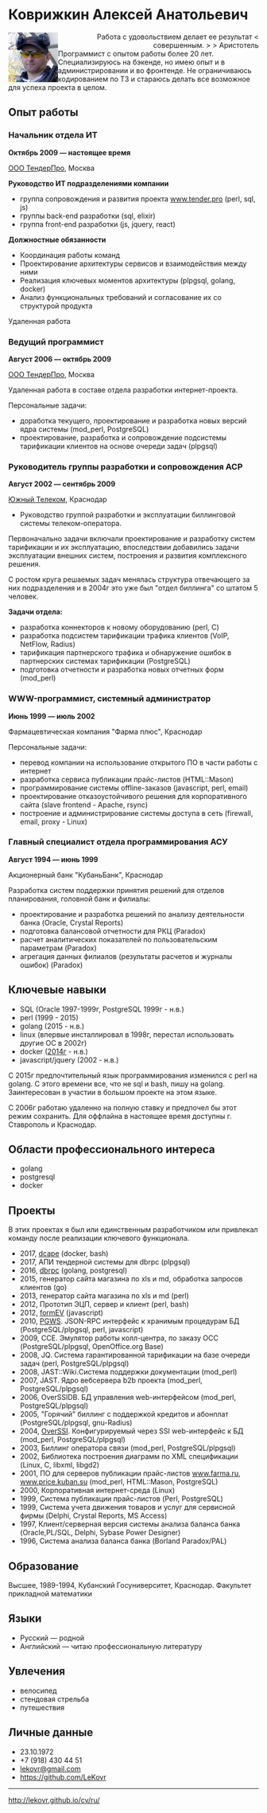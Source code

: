 # Коврижкин Алексей Анатольевич

<img align="left" width="100" height="100" src="/static/img/ak100.png">

<div dir="rtl" markdown="1">
> Работа с удовольствием делает ее результат совершенным.
>
> Аристотель
</div>
Программист с опытом работы более 20 лет. Специализируюсь на бэкенде, но имею опыт и в администрировании и во фронтенде. Не ограничиваюсь кодированием по ТЗ и стараюсь делать все возможное для успеха проекта в целом.

## Опыт работы

### Начальник отдела ИТ

**Октябрь 2009 — настоящее время**

[ООО ТендерПро](//www.tender.pro), Москва

**Руководство ИТ подразделениями компании**

* группа сопровождения и развития проекта www.tender.pro (perl, sql, js)
* группы back-end разработки (sql, elixir)
* группа front-end разработки (js, jquery, react)

**Должностные обязанности**

* Координация работы команд
* Проектирование архитектуры сервисов и взаимодействия между ними
* Реализация ключевых моментов архитектуры (plpgsql, golang, docker)
* Анализ функциональных требований и согласование их со структурой продукта

Удаленная работа

### Ведущий программист

**Август 2006 — октябрь 2009**

[ООО ТендерПро](//www.tender.pro), Москва

Удаленная работа в составе отдела разработки интернет-проекта.

Персональные задачи:

- доработка текущего, проектирование и разработка новых версий ядра системы (mod_perl, PostgreSQL)
- проектирование, разработка и сопровождение подсистемы тарификации клиентов на основе очереди задач (plpgsql)

### Руководитель группы разработки и сопровождения АСР

**Август 2002 — сентябрь 2009**

[Южный Телеком](//www.ugtel.ru), Краснодар

* Руководство группой разработки и эксплуатации биллинговой системы телеком-оператора.

Первоначально задачи включали проектирование и разработку систем тарификации и их эксплуатацию, впоследствии добавились задачи эксплуатации внешних систем, построения и развития комплексного решения.

С ростом круга решаемых задач менялась структура отвечающего за них подразделения и в 2004г это уже был "отдел биллинга" со штатом 5 человек.

**Задачи отдела:**
- разработка коннекторов к новому оборудованию (perl, C)
- разработка подсистем тарификации трафика клиентов (VoIP, NetFlow, Radius)
- тарификация партнерского трафика и обнаружение ошибок в партнерских системах тарификации (PostgreSQL)
- подготовка отчетности и разработка новых отчетных форм (mod_perl)

### WWW-программист, системный администратор

**Июнь 1999 — июль 2002**

Фармацевтическая компания "Фарма плюс", Краснодар

Персональные задачи:
- перевод компании на использование открытого ПО в части работы с интернет
- разработка сервиса публикации прайс-листов (HTML::Mason)
- программирование системы offline-заказов (javascript, perl, email)
- проектирование отказоустойчивого решения для корпоративного сайта (slave frontend - Apache, rsync)
- построение и администрирование системы доступа в сеть (firewall, email, proxy - Linux)

### Главный специалист отдела программирования АСУ

**Август 1994 — июнь 1999**

Акционерный банк "КубаньБанк", Краснодар

Разработка систем поддержки принятия решений для отделов планирования, головной банк и филиалы:
- проектирование и разработка решений по анализу деятельности банка (Oracle, Crystal Reports)
- подготовка балансовой отчетности для РКЦ (Paradox)
- расчет аналитических показателей по пользовательским параметрам (Paradox)
- агрегация данных филиалов (результаты расчетов и журналы ошибок) (Paradox)

## Ключевые навыки

* SQL (Oracle 1997-1999г, PostgreSQL 1999г - н.в.)
* perl (1999 - 2015)
* golang (2015 - н.в.)
* linux (впервые инсталлировал в 1998г, перестал использовать другие ОС в 2002г)
* docker ([2014г](https://github.com/LeKovr/consup/commit/0decc256f3ae5c6ae057c398105f0e1ec20dc591) - н.в.)
* javascript/jquery (2002 - н.в.)

С 2015г предпочтительный язык программирования изменился с perl на golang. С этого времени все, что не sql и bash, пишу на golang. Заинтересован в участии в большом проекте на этом языке.

C 2006г работаю удаленно на полную ставку и предпочел бы этот режим сохранить.
Для оффлайна в настоящее время доступны г. Ставрополь и Краснодар.

## Области профессионального интереса

* golang
* postgresql
* docker

## Проекты

В этих проектах я был или единственным разработчиком или привлекал команду после реализации ключевого функционала.

* 2017, [dcape](https://github.com/dopos/dcape) (docker, bash)
* 2017, АПИ тендерной системы для dbrpc (plpgsql)
* 2016, [dbrpc](https://github.com/LeKovr/dbrpc) (golang, postgresql)
* 2015, генератор сайта магазина по xls и md, обработка запросов клиентов (go)
* 2013, генератор сайта магазина по xls и md (perl)
* 2012, Прототип ЭЦП, сервер и клиент (perl, bash)
* 2012, [formEV](https://github.com/LeKovr/formEV) (javascript)
* 2010, [PGWS](https://github.com/LeKovr/pgws). JSON-RPC интерфейс к хранимым процедурам БД (PostgreSQL/plpgsql, perl, javascript)
* 2009, CCE. Эмулятор работы колл-центра, по заказу ОСС (PostgreSQL/plpgsql, OpenOffice.org Base)
* 2008, JQ. Система гарантированной тарификации на базе очереди задач (perl, PostgreSQL/plpgsql)
* 2008, JAST::Wiki.Система поддержки документации (mod_perl)
* 2007, JAST. Ядро вебсервера b2b проекта (mod_perl, PostgreSQL/plpgsql)
* 2006, OverSSIDB. БД управления web-интерфейсом (mod_perl, PostgreSQL/plpgsql)
* 2005, "Горячий" биллинг с поддержкой кредитов и абонплат (PostgreSQL/plpgsql, gnu-Radius)
* 2004, [OverSSI](http://sourceforge.net/projects/overssi). Конфигурируемый через SSI web-интерфейс к БД (mod_perl, PostgreSQL/plpgsql)
* 2003, Биллинг оператора связи (mod_perl, PostgreSQL/plpgsql)
* 2002, Библиотека построения диаграмм по XML спецификации (Linux, C, libxml, libgd2)
* 2001, ПО для серверов публикации прайс-листов www.farma.ru, www.price.kuban.su (mod_perl, HTML::Mason, PostgreSQL)
* 2000, Корпоративная интернет-среда (Linux)
* 1999, Система публикации прайс-листов (Perl, PostgreSQL)
* 1999, Система учета движения товаров и услуг для сервисной фирмы (Delphi, Crystal Reports, MS Access)
* 1997, Клиент/серверная версия системы анализа баланса банка (Oracle,PL/SQL, Delphi, Sybase Power Designer)
* 1996, Система анализа баланса банка (Borland Paradox/PAL)

## Образование

Высшее, 1989-1994, Кубанский Госуниверситет, Краснодар. Факультет прикладной математики

## Языки

* Русский — родной
* Английский — читаю профессиональную литературу

## Увлечения

* велосипед
* стендовая стрельба
* путешествия

## Личные данные

* 23.10.1972
* +7 (918) 430 44 51
* lekovr@gmail.com
* https://github.com/LeKovr

---

http://lekovr.github.io/cv/ru/
